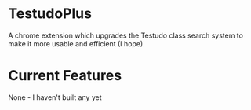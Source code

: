 # TestudoPlus
A chrome extension which upgrades the Testudo class search system to make it more usable and efficient (I hope)

# Current Features
None - I haven't built any yet